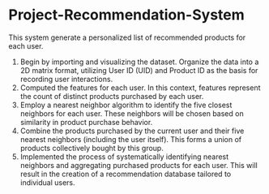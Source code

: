 # Project-Recommendation-System
This system generate a personalized list of recommended products for each user. 

1.	Begin by importing and visualizing the dataset. Organize the data into a 2D matrix format, utilizing User ID (UID) and Product ID as the basis for recording user interactions.
2.	Computed the features for each user. In this context, features represent the count of distinct products purchased by each user.
3.	Employ a nearest neighbor algorithm to identify the five closest neighbors for each user. These neighbors will be chosen based on similarity in product purchase behavior.
4.	Combine the products purchased by the current user and their five nearest neighbors (including the user itself). This forms a union of products collectively bought by this group.
5.	Implemented the process of systematically identifying nearest neighbors and aggregating purchased products for each user. This will result in the creation of a recommendation database tailored to individual users.
